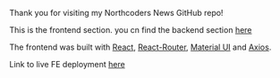 Thank you for visiting my Northcoders News GitHub repo!

This is the frontend section. you cn find the backend section [here](https://github.com/willensoll/BE2-northcoders-news)

The frontend was built with [React](https://reactjs.org/), [React-Router](https://reacttraining.com/react-router/), [Material UI](https://material-ui.com/) and [Axios](https://github.com/axios/axios).

Link to live FE deployment [here]( https://we-fe-nc-news.herokuapp.com/)


